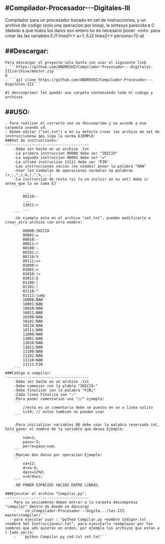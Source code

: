 #Compilador-Procesador---Digitales-III
--------------------------------------
Compilador para un procesador basado en set de instrucciones, y un archivo de codigo (solo una operacion por linea), la sintaxys parecida a C (debido a que todos los datos son entero no es necesario poner ->int<- para crear las las variables EJ1 linea1>> a=1; EJ2 linea2>> persona=12-a)

##Descargar:
--------------------------------------
    Para descargar el proyecto solo basta con usar el siguiente link
    - ```https://github.com/ANDRESHZ/Compilador-Procesador---Digitales-III/archive/master.zip```
    O
    - ```git clone https://github.com/ANDRESHZ/Compilador-Procesador---Digitales-III```

    Al desconprimir les quedar aun carpeta conteniendo todo el codigo y archivos
##USO:
--------------------------------------
    - Para realizar el correcto uso se desconprime y se accede a esa carpewta usando cd.
    - Deben editar ("set.txt") o en su defecto crear los archivo de set de instruccionesw qeu siga la norma EJEMPLO:
    ###Set de instrucciones:
    --------------------------------------
        -Debe ser hecho en un archivo .txt
        -La primera instruccion 00000 debe ser "INICIO"
        -La segunda instruccion 00001 debe ser "="
        -La ultima instruccion 11111 debe ser "FIN"
        -Las instrucciones vacias (no usadas) poner la palabra "NAN"
        -Usar los simbolos de operaciones normales no palabras (+,-,*,/,&,|,^,%,...)
        -La instruccion de resta (si la va incluir en su set) debe ir antes que la se suma EJ  
        ```
            ...
            00110:-
            ...
            11011:+
            ...
        ```
        -Un ejemplo esta en el archivo "set.txt", pueden modificarlo o crear otro archivo con otro nombre:
        ```
            00000:INICIO
            00001:=
            00010:-
            00011:+
            00100:-
            00101:/
            00110:%
            00111:==
            01000:>
            01001:<
            01010:!=
            01011:&
            01100:|
            01101:!
            01110:^
            01111:jump
            10000:NAN
            10001:NAN
            10010:NAN
            10011:NAN
            10100:NAN
            10101:NAN
            10110:NAN
            10111:NAN
            11000:NAN
            11001:NAN
            11010:NAN
            11011:NAN
            11100:NAN
            11101:NAN
            11110:NAN
            11111:FIN
        ```
    ###Codigo a compilar:
    --------------------------------------
        -Debe ser hecho en un archivo .txt
        -Debe comenzar con la plabra "INICIO:"
        -Debe finalizar con la palabra "FIN;"
        -Cada linea Finaliza con ";"
        -Para poner comentarios use "//" ejemplo:
        ``` 
            //esto es un comentario debe se puesto en un a linea solito
            t=29; // estos tambien se pueden usar
        ```    

        -Para inicializar variables NO debe usar la palabra reservada int, Solo poner el nombre de la variable que desea Ejemplo:
        ```
            num=1;
            paso=-5;
            perro=paso-num;
        ```
        -Maximo dos datos por operacion Ejemplo:
        ```
            xa=12;
            d=xa-4;
            dass=12%d;
            x=d/dass;
        ```
        -NO PONER ESPACIOS VACIOS ENTRE LINEAS.
            
    ###Ejecutar el archivo "Compilar.py":
    --------------------------------------
        Para su unicamente deben entrar a la carpeta descompresa "compilar" dentro de donde se descargo
        - ```cd /Compilador-Procesador---Digita.../les-III-master/compilar/```
        para ejecutar usar : "python Compilar.py <nombre Codigo>.txt <nombre Set Instrucciones>.txt", para ejecutarlo reemplazar por los nombres que uds quieran en orden, por ejemplo los archivos que estan a l lado seria:       
        - ```python Compilar.py cod.txt set.txt```

 
